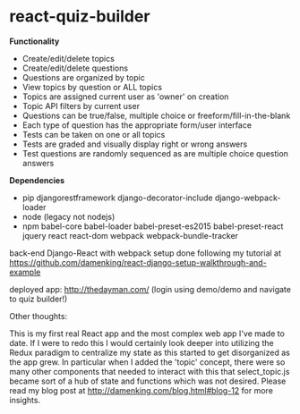 # react-quiz-builder

__Functionality__
- Create/edit/delete topics
- Create/edit/delete questions
- Questions are organized by topic
- View topics by question or ALL topics
- Topics are assigned current user as 'owner' on creation
- Topic API filters by current user
- Questions can be true/false, multiple choice or freeform/fill-in-the-blank
- Each type of question has the appropriate form/user interface
- Tests can be taken on one or all topics
- Tests are graded and visually display right or wrong answers
- Test questions are randomly sequenced as are multiple choice question answers

__Dependencies__

- pip djangorestframework django-decorator-include django-webpack-loader
- node (legacy not nodejs)
- npm babel-core babel-loader babel-preset-es2015 babel-preset-react jquery react react-dom webpack webpack-bundle-tracker

back-end Django-React with webpack setup done following my tutorial at https://github.com/damenking/react-django-setup-walkthrough-and-example

deployed app: http://thedayman.com/ (login using demo/demo and navigate to quiz builder!)

Other thoughts:

This is my first real React app and the most complex web app I've made to date.  If I were to redo this I would certainly look deeper into utilizing the Redux paradigm to centralize my state as this started to get disorganized as the app grew.  In particular when I added the 'topic' concept, there were so many other components that needed to interact with this that select_topic.js became sort of a hub of state and functions which was not desired.  Please read my blog post at http://damenking.com/blog.html#blog-12 for more insights.
